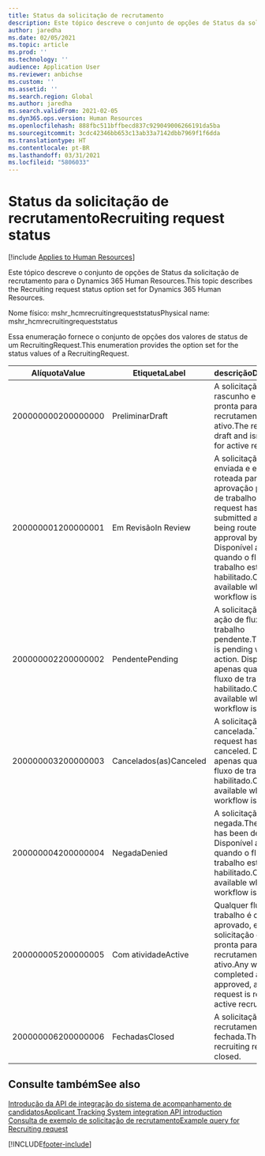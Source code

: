```yaml
---
title: Status da solicitação de recrutamento
description: Este tópico descreve o conjunto de opções de Status da solicitação de recrutamento para o Dynamics 365 Human Resources.
author: jaredha
ms.date: 02/05/2021
ms.topic: article
ms.prod: ''
ms.technology: ''
audience: Application User
ms.reviewer: anbichse
ms.custom: ''
ms.assetid: ''
ms.search.region: Global
ms.author: jaredha
ms.search.validFrom: 2021-02-05
ms.dyn365.ops.version: Human Resources
ms.openlocfilehash: 888fbc511bffbecd837c929049006266191da5ba
ms.sourcegitcommit: 3cdc42346bb653c13ab33a7142dbb7969f1f6dda
ms.translationtype: HT
ms.contentlocale: pt-BR
ms.lasthandoff: 03/31/2021
ms.locfileid: "5806033"
---
```

# <a name="recruiting-request-status"></a><span data-ttu-id="00e27-103">Status da solicitação de recrutamento</span><span class="sxs-lookup"><span data-stu-id="00e27-103">Recruiting request status</span></span>

[!include [Applies to Human Resources](../includes/applies-to-hr.md)]

<span data-ttu-id="00e27-104">Este tópico descreve o conjunto de opções de Status da solicitação de recrutamento para o Dynamics 365 Human Resources.</span><span class="sxs-lookup"><span data-stu-id="00e27-104">This topic describes the Recruiting request status option set for Dynamics 365 Human Resources.</span></span>

<span data-ttu-id="00e27-105">Nome físico: mshr_hcmrecruitingrequeststatus</span><span class="sxs-lookup"><span data-stu-id="00e27-105">Physical name: mshr_hcmrecruitingrequeststatus</span></span>

<span data-ttu-id="00e27-106">Essa enumeração fornece o conjunto de opções dos valores de status de um RecruitingRequest.</span><span class="sxs-lookup"><span data-stu-id="00e27-106">This enumeration provides the option set for the status values of a RecruitingRequest.</span></span>

| <span data-ttu-id="00e27-107">Alíquota</span><span class="sxs-lookup"><span data-stu-id="00e27-107">Value</span></span> | <span data-ttu-id="00e27-108">Etiqueta</span><span class="sxs-lookup"><span data-stu-id="00e27-108">Label</span></span> | <span data-ttu-id="00e27-109">descrição</span><span class="sxs-lookup"><span data-stu-id="00e27-109">Description</span></span> |
| --- | --- | --- |
| <span data-ttu-id="00e27-110">200000000</span><span class="sxs-lookup"><span data-stu-id="00e27-110">200000000</span></span> | <span data-ttu-id="00e27-111">Preliminar</span><span class="sxs-lookup"><span data-stu-id="00e27-111">Draft</span></span> | <span data-ttu-id="00e27-112">A solicitação está em rascunho e não está pronta para recrutamento ativo.</span><span class="sxs-lookup"><span data-stu-id="00e27-112">The request is in draft and isn't ready for active recruiting.</span></span> |
| <span data-ttu-id="00e27-113">200000001</span><span class="sxs-lookup"><span data-stu-id="00e27-113">200000001</span></span> | <span data-ttu-id="00e27-114">Em Revisão</span><span class="sxs-lookup"><span data-stu-id="00e27-114">In Review</span></span> | <span data-ttu-id="00e27-115">A solicitação foi enviada e está sendo roteada para aprovação por fluxo de trabalho.</span><span class="sxs-lookup"><span data-stu-id="00e27-115">The request has been submitted and is being routed for approval by workflow.</span></span> <span data-ttu-id="00e27-116">Disponível apenas quando o fluxo de trabalho está habilitado.</span><span class="sxs-lookup"><span data-stu-id="00e27-116">Only available when workflow is enabled.</span></span> |
| <span data-ttu-id="00e27-117">200000002</span><span class="sxs-lookup"><span data-stu-id="00e27-117">200000002</span></span> | <span data-ttu-id="00e27-118">Pendente</span><span class="sxs-lookup"><span data-stu-id="00e27-118">Pending</span></span> | <span data-ttu-id="00e27-119">A solicitação é uma ação de fluxo de trabalho pendente.</span><span class="sxs-lookup"><span data-stu-id="00e27-119">The request is pending workflow action.</span></span> <span data-ttu-id="00e27-120">Disponível apenas quando o fluxo de trabalho está habilitado.</span><span class="sxs-lookup"><span data-stu-id="00e27-120">Only available when workflow is enabled.</span></span> |
| <span data-ttu-id="00e27-121">200000003</span><span class="sxs-lookup"><span data-stu-id="00e27-121">200000003</span></span> | <span data-ttu-id="00e27-122">Cancelados(as)</span><span class="sxs-lookup"><span data-stu-id="00e27-122">Canceled</span></span> | <span data-ttu-id="00e27-123">A solicitação foi cancelada.</span><span class="sxs-lookup"><span data-stu-id="00e27-123">The request has been canceled.</span></span> <span data-ttu-id="00e27-124">Disponível apenas quando o fluxo de trabalho está habilitado.</span><span class="sxs-lookup"><span data-stu-id="00e27-124">Only available when workflow is enabled.</span></span> |
| <span data-ttu-id="00e27-125">200000004</span><span class="sxs-lookup"><span data-stu-id="00e27-125">200000004</span></span> | <span data-ttu-id="00e27-126">Negada</span><span class="sxs-lookup"><span data-stu-id="00e27-126">Denied</span></span> | <span data-ttu-id="00e27-127">A solicitação foi negada.</span><span class="sxs-lookup"><span data-stu-id="00e27-127">The request has been denied.</span></span> <span data-ttu-id="00e27-128">Disponível apenas quando o fluxo de trabalho está habilitado.</span><span class="sxs-lookup"><span data-stu-id="00e27-128">Only available when workflow is enabled.</span></span> |
| <span data-ttu-id="00e27-129">200000005</span><span class="sxs-lookup"><span data-stu-id="00e27-129">200000005</span></span> | <span data-ttu-id="00e27-130">Com atividade</span><span class="sxs-lookup"><span data-stu-id="00e27-130">Active</span></span> | <span data-ttu-id="00e27-131">Qualquer fluxo de trabalho é concluído e aprovado, e a solicitação está pronta para o recrutamento ativo.</span><span class="sxs-lookup"><span data-stu-id="00e27-131">Any workflow is completed and approved, and the request is ready for active recruiting.</span></span> |
| <span data-ttu-id="00e27-132">200000006</span><span class="sxs-lookup"><span data-stu-id="00e27-132">200000006</span></span> | <span data-ttu-id="00e27-133">Fechadas</span><span class="sxs-lookup"><span data-stu-id="00e27-133">Closed</span></span> | <span data-ttu-id="00e27-134">A solicitação de recrutamento está fechada.</span><span class="sxs-lookup"><span data-stu-id="00e27-134">The recruiting request is closed.</span></span> |

## <a name="see-also"></a><span data-ttu-id="00e27-135">Consulte também</span><span class="sxs-lookup"><span data-stu-id="00e27-135">See also</span></span>

[<span data-ttu-id="00e27-136">Introdução da API de integração do sistema de acompanhamento de candidatos</span><span class="sxs-lookup"><span data-stu-id="00e27-136">Applicant Tracking System integration API introduction</span></span>](hr-admin-integration-ats-api-introduction.md)<br>
[<span data-ttu-id="00e27-137">Consulta de exemplo de solicitação de recrutamento</span><span class="sxs-lookup"><span data-stu-id="00e27-137">Example query for Recruiting request</span></span>](hr-admin-integration-ats-api-recruiting-request-example-query.md)


[!INCLUDE[footer-include](../includes/footer-banner.md)]